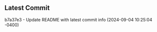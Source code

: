 
## Latest Commit
b7a37e3 - Update README with latest commit info (2024-09-04 10:25:04 -0400) <Yunxi-Zhou>
